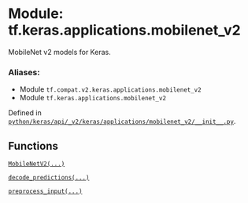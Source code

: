 <div itemscope itemtype="http://developers.google.com/ReferenceObject">
<meta itemprop="name" content="tf.keras.applications.mobilenet_v2" />
<meta itemprop="path" content="Stable" />
</div>

# Module: tf.keras.applications.mobilenet_v2

MobileNet v2 models for Keras.

### Aliases:

* Module `tf.compat.v2.keras.applications.mobilenet_v2`
* Module `tf.keras.applications.mobilenet_v2`



Defined in [`python/keras/api/_v2/keras/applications/mobilenet_v2/__init__.py`](/code/stable/tensorflow/python/keras/api/_v2/keras/applications/mobilenet_v2/__init__.py).

<!-- Placeholder for "Used in" -->


## Functions

[`MobileNetV2(...)`](../../../tf/keras/applications/MobileNetV2.md)

[`decode_predictions(...)`](../../../tf/keras/applications/mobilenet_v2/decode_predictions.md)

[`preprocess_input(...)`](../../../tf/keras/applications/mobilenet_v2/preprocess_input.md)


